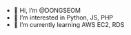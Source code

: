 - 👋 Hi, I’m @DONGSEOM
- 👀 I’m interested in Python, JS, PHP
- 🌱 I’m currently learning AWS EC2, RDS
